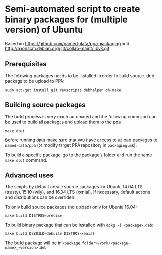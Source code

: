 Semi-automated script to create binary packages for (multiple version) of Ubuntu
==============================

Based on https://github.com/named-data/ppa-packaging and http://anonscm.debian.org/git/collab-maint/libv8.git

Prerequisites
-------------

The following packages needs to be installed in order to build source .deb package to be
upload to PPA:

    sudo apt-get install git devscripts debhelper dh-make

Building source packages
------------------------

The build process is very much automated and the following command can be used to build
all packages and upload them to the ppa.

    make dput

Before running dput make sure that you have access to upload packages to `named-data/ppa`
(or modify target PPA repository in `packaging.mk`).

To build a specific package, go to the package's folder and run the same `make dput` command.

Advanced uses
-------------

The scripts by default create source packages for Ubuntu 14.04 LTS (trusty), 15.10 (wily),
and 16.04 LTS (xenial).  If necessary, default actions and distributions can be overriden:

To only build source packages (no upload) only for Ubuntu 16.04:

    make build DISTROS=precise

To build binary package that can be installed with `dpkg -i <package>.deb`:

    make build DEBUILD=debuild DISTROS=xenial

The build package will be in `<package-folder>/work/<package-name>_<version>.deb`


